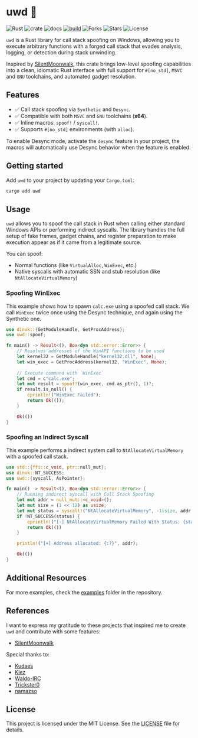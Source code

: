 # uwd 🦀

![Rust](https://img.shields.io/badge/made%20with-Rust-red)
![crate](https://img.shields.io/crates/v/uwd.svg)
![docs](https://docs.rs/uwd/badge.svg)
[![build](https://github.com/joaoviictorti/uwd/actions/workflows/ci.yml/badge.svg)](https://github.com/joaoviictorti/uwd/actions/workflows/ci.yml)
![Forks](https://img.shields.io/github/forks/joaoviictorti/uwd)
![Stars](https://img.shields.io/github/stars/joaoviictorti/uwd)
![License](https://img.shields.io/github/license/joaoviictorti/uwd)

`uwd` is a Rust library for call stack spoofing on Windows, allowing you to execute arbitrary functions with a forged call stack that evades analysis, logging, or detection during stack unwinding.

Inspired by [SilentMoonwalk](https://github.com/klezVirus/SilentMoonwalk), this crate brings low-level spoofing capabilities into a clean, idiomatic Rust interface with full support for `#[no_std]`, `MSVC` and `GNU` toolchains, and automated gadget resolution.

## Features

- ✅ Call stack spoofing via `Synthetic` and `Desync`.
- ✅ Compatible with both `MSVC` and `GNU` toolchains (**x64**).
- ✅ Inline macros: `spoof!` / `syscall!`.
- ✅ Supports `#[no_std]` environments (with `alloc`).

To enable Desync mode, activate the `desync` feature in your project, the macros will automatically use Desync behavior when the feature is enabled.

## Getting started

Add `uwd` to your project by updating your `Cargo.toml`:
```bash
cargo add uwd
```

## Usage

`uwd` allows you to spoof the call stack in Rust when calling either standard Windows APIs or performing indirect syscalls. The library handles the full setup of fake frames, gadget chains, and register preparation to make execution appear as if it came from a legitimate source.

You can spoof:

* Normal functions (like `VirtualAlloc`, `WinExec`, etc.)
* Native syscalls with automatic SSN and stub resolution (like `NtAllocateVirtualMemory`)

### Spoofing WinExec

This example shows how to spawn `calc.exe` using a spoofed call stack. We call `WinExec` twice once using the Desync technique, and again using the Synthetic one.

```rust
use dinvk::{GetModuleHandle, GetProcAddress};
use uwd::spoof;

fn main() -> Result<(), Box<dyn std::error::Error>> {
    // Resolves addresses of the WinAPI functions to be used
    let kernel32 = GetModuleHandle("kernel32.dll", None);
    let win_exec = GetProcAddress(kernel32, "WinExec", None);
    
    // Execute command with `WinExec`
    let cmd = c"calc.exe";
    let mut result = spoof!(win_exec, cmd.as_ptr(), 1)?;
    if result.is_null() {
        eprintln!("WinExec Failed");
        return Ok(());
    }

    Ok(())
}
```

### Spoofing an Indirect Syscall

This example performs a indirect system call to `NtAllocateVirtualMemory` with a spoofed call stack.

```rust
use std::{ffi::c_void, ptr::null_mut};
use dinvk::NT_SUCCESS;
use uwd::{syscall, AsPointer};

fn main() -> Result<(), Box<dyn std::error::Error>> {
    // Running indirect syscall with Call Stack Spoofing
    let mut addr = null_mut::<c_void>();
    let mut size = (1 << 12) as usize;
    let mut status = syscall!("NtAllocateVirtualMemory", -1isize, addr.as_ptr_mut(), 0, size.as_ptr_mut(), 0x3000, 0x04)? as i32;
    if !NT_SUCCESS(status) {
        eprintln!("[-] NtAllocateVirtualMemory Failed With Status: {status:#X}");
        return Ok(())
    }

    println!("[+] Address allocated: {:?}", addr);

    Ok(())
}
```

## Additional Resources

For more examples, check the [examples](https://github.com/joaoviictorti/uwd/tree/main/examples) folder in the repository.

## References

I want to express my gratitude to these projects that inspired me to create `uwd` and contribute with some features:

- [SilentMoonwalk](https://github.com/klezVirus/SilentMoonwalk)

Special thanks to:

- [Kudaes](https://x.com/_Kudaes_)
- [Klez](https://x.com/KlezVirus)
- [Waldo-IRC](https://x.com/waldoirc)
- [Trickster0](https://x.com/trickster012)
- [namazso](https://x.com/namazso)

## License

This project is licensed under the MIT License. See the [LICENSE](https://github.com/joaoviictorti/uwd/tree/main/LICENSE) file for details.
